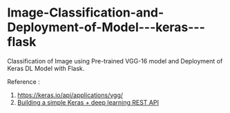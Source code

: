 # Image-Classification-and-Deployment-of-Model---keras---flask
Classification of Image using Pre-trained VGG-16 model and Deployment of Keras DL Model with Flask. 

Reference : 
1. https://keras.io/api/applications/vgg/
2. [Building a simple Keras + deep learning REST API](https://blog.keras.io/building-a-simple-keras-deep-learning-rest-api.html)
